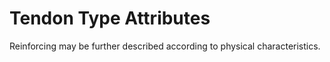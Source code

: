 Tendon Type Attributes
======================

Reinforcing may be further described according to physical characteristics.
